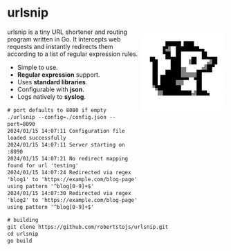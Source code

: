 # urlsnip

<img src="./img/logo.svg" align="right"
     alt="urlsnip logo by Robert Štojs" background-color="white" width="192">

urlsnip is a tiny URL shortener and routing program written in Go. It intercepts web requests and instantly redirects them according to a list of regular expression rules.

* Simple to use.
* **Regular expression** support.
* Uses **standard libraries**.
* Configurable with **json**.
* Logs natively to **syslog**.

```shell
# port defaults to 8080 if empty
./urlsnip --config=./config.json --port=8090
2024/01/15 14:07:11 Configuration file loaded successfully
2024/01/15 14:07:11 Server starting on :8090
2024/01/15 14:07:21 No redirect mapping found for url 'testing'
2024/01/15 14:07:24 Redirected via regex 'blog1' to 'https://example.com/blog-page' using pattern '^blog[0-9]+$'
2024/01/15 14:07:30 Redirected via regex 'blog2' to 'https://example.com/blog-page' using pattern '^blog[0-9]+$'
```

```shell
# building
git clone https://github.com/robertstojs/urlsnip.git
cd urlsnip
go build
```

















